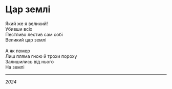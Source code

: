 # Цар землі

Який же я великий! <br>
Убивши всіх <br>
Пестливо лестив сам собі <br>
Великий цар землі <br>
<br>
А як помер <br>
Лиш пляма гною й трохи пороху <br>
Залишились від нього <br>
На землі <br>

---

_2024_